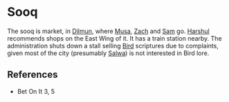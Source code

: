 # Sooq
The sooq is market, in [Dilmun](wiki/Location/Region/Dilmun.md), where [Musa](wiki/Person/Musa.md), [Zach](wiki/Person/Zach.md) and [Sam](wiki/Person/Sam.md) go. [Harshul](wiki/Person/Harshul.md) recommends shops on the East Wing of it. It has a train station nearby. The administration shuts down a stall selling [Bird](wiki/Bird) scriptures due to complaints, given most of the city (presumably [Salwa](wiki/Location/Salwa.md)) is not interested in Bird lore.

## References
- Bet On It 3, 5
